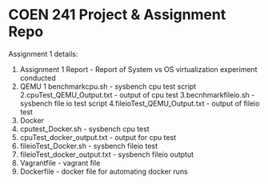 # COEN 241 Project & Assignment Repo
Assignment 1 details:
1. Assignment 1 Report - Report of System vs OS virtualization experiment conducted
2. QEMU 
   1 benchmarkcpu.sh - sysbench cpu test script
   2.cpuTest_QEMU_Output.txt - output of cpu test
   3.becnhmarkfileio.sh - sysbench file io test script
   4.fileioTest_QEMU_Output.txt - output of fileio test
3. Docker
  1. cputest_Docker.sh - sysbench cpu test
  2. cpuTest_docker_output.txt - output for cpu test
  3. fileioTest_Docker.sh - sysbench fileio test
  4. fileioTest_docker_output.txt - sysbench fileio outptut
4. Vagrantfile - vagrant file 
5. Dockerfile - docker file for automating docker runs

